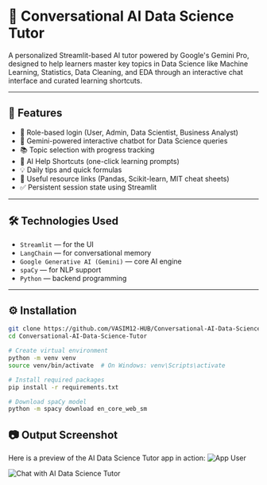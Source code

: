 # 🤖 Conversational AI Data Science Tutor

A personalized Streamlit-based AI tutor powered by Google's Gemini Pro, designed to help learners master key topics in Data Science like Machine Learning, Statistics, Data Cleaning, and EDA through an interactive chat interface and curated learning shortcuts.

---

## 🚀 Features

- 🔐 Role-based login (User, Admin, Data Scientist, Business Analyst)
- 🧠 Gemini-powered interactive chatbot for Data Science queries
- 📚 Topic selection with progress tracking
- 📌 AI Help Shortcuts (one-click learning prompts)
- 💡 Daily tips and quick formulas
- 🔗 Useful resource links (Pandas, Scikit-learn, MIT cheat sheets)
- ✅ Persistent session state using Streamlit

---

## 🛠️ Technologies Used

- `Streamlit` — for the UI
- `LangChain` — for conversational memory
- `Google Generative AI (Gemini)` — core AI engine
- `spaCy` — for NLP support
- `Python` — backend programming

---

## ⚙️ Installation

```bash
git clone https://github.com/VASIM12-HUB/Conversational-AI-Data-Science-Tutor.git
cd Conversational-AI-Data-Science-Tutor

# Create virtual environment
python -m venv venv
source venv/bin/activate  # On Windows: venv\Scripts\activate

# Install required packages
pip install -r requirements.txt

# Download spaCy model
python -m spacy download en_core_web_sm
```
## 📷 Output Screenshot

Here is a preview of the AI Data Science Tutor app in action:
![App User](https://github.com/user-attachments/assets/c05678d4-f907-4e6c-b4ce-e42da140a9b8)

![Chat with AI Data Science Tutor](https://github.com/user-attachments/assets/b9862473-fdfa-4429-906d-7f537c28ca17)
